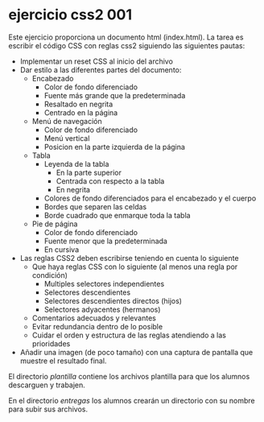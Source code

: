 # ejercicio css2 001

Este ejercicio proporciona un documento html (index.html).
La tarea es escribir el código CSS con reglas css2 siguiendo las siguientes pautas:
* Implementar un reset CSS al inicio del archivo
* Dar estilo a las diferentes partes del documento:
  * Encabezado
    * Color de fondo diferenciado
    * Fuente más grande que la predeterminada
    * Resaltado en negrita
    * Centrado en la página
  * Menú de navegación
    * Color de fondo diferenciado
    * Menú vertical
    * Posicion en la parte izquierda de la página
  * Tabla
    * Leyenda de la tabla
      * En la parte superior
      * Centrada con respecto a la tabla
      * En negrita
    * Colores de fondo diferenciados para el encabezado y el cuerpo
    * Bordes que separen las celdas
    * Borde cuadrado que enmarque toda la tabla
  * Pie de página
    * Color de fondo diferenciado 
    * Fuente menor que la predeterminada
    * En cursiva
* Las reglas CSS2 deben escribirse teniendo en cuenta lo siguiente
  * Que haya reglas CSS con lo siguiente (al menos una regla por condición)
    * Multiples selectores independientes
    * Selectores descendientes
    * Selectores descendientes directos (hijos)
    * Selectores adyacentes (hermanos)
  * Comentarios adecuados y relevantes
  * Evitar redundancia dentro de lo posible
  * Cuidar el orden y estructura de las reglas atendiendo a las prioridades
* Añadir una imagen (de poco tamaño) con una captura de pantalla que muestre el resultado final.

El directorio _plantilla_ contiene los archivos plantilla para que los alumnos descarguen y trabajen.

En el directorio _entregas_ los alumnos crearán un directorio con su nombre para subir sus archivos.
